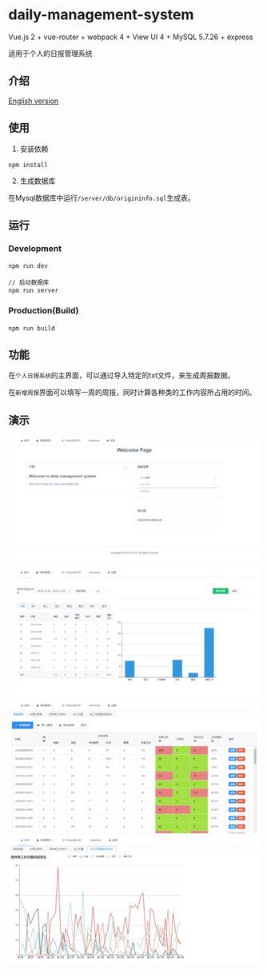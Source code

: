 # daily-management-system

Vue.js 2 + vue-router + webpack 4 + View UI 4 + MySQL 5.7.26 + express

适用于个人的日报管理系统


## 介绍

[English version](./readme_EN.md)


## 使用

1. 安装依赖

```
npm install
```

2. 生成数据库

在Mysql数据库中运行`/server/db/origininfo.sql`生成表。

## 运行
### Development

```
npm run dev

// 启动数据库
npm run server
```

### Production(Build)

```bush
npm run build
```

## 功能

在`个人日报系统`的主界面，可以通过导入特定的txt文件，来生成周报数据。

在`新增周报`界面可以填写一周的周报，同时计算各种类的工作内容所占用的时间。

## 演示

![](https://github.com/KiritoXF/daily_management_system/blob/master/pictures/home_page.PNG)
![](./pictures/week_daily.png)
![](./pictures/daily_page.png)
![](./pictures/work_category_page.png)
